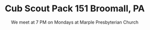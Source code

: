 ---
supertitle: "Welcome to"
title: "Cub Scout Pack 151 Broomall, PA"
subtitle: "We meet at 7 PM on Mondays at Marple Presbyterian Church"
buttons:
  visit: "Visit Us"
  apply: "Apply Online"
  contact: "Contact"
---